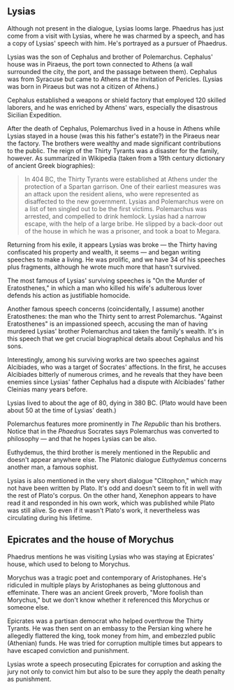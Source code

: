 ## Lysias

Although not present in the dialogue, Lysias looms large. Phaedrus has just come from a visit with Lysias, where he was charmed by a speech, and has a copy of Lysias' speech with him. He's portrayed as a pursuer of Phaedrus.

Lysias was the son of Cephalus and brother of Polemarchus. Cephalus' house was in Piraeus, the port town connected to Athens (a wall surrounded the city, the port, and the passage between them). Cephalus was from Syracuse but came to Athens at the invitation of Pericles. (Lysias was born in Piraeus but was not a citizen of Athens.) 

Cephalus established a weapons or shield factory that employed 120 skilled laborers, and he was enriched by Athens' wars, especially the disastrous Sicilian Expedition.

After the death of Cephalus, Polemarchus lived in a house in Athens while Lysias stayed in a house (was this his father's estate?) in the Piraeus near the factory. The brothers were wealthy and made significant contributions to the public. The reign of the Thirty Tyrants was a disaster for the family, however. As summarized in Wikipedia (taken from a 19th century dictionary of ancient Greek biographies):

> In 404 BC, the Thirty Tyrants were established at Athens under the protection of a Spartan garrison. One of their earliest measures was an attack upon the resident aliens, who were represented as disaffected to the new government. Lysias and Polemarchus were on a list of ten singled out to be the first victims. Polemarchus was arrested, and compelled to drink hemlock. Lysias had a narrow escape, with the help of a large bribe. He slipped by a back-door out of the house in which he was a prisoner, and took a boat to Megara. 

Returning from his exile, it appears Lysias was broke — the Thirty having confiscated his property and wealth, it seems — and began writing speeches to make a living. He was prolific, and we have 34 of his speeches plus fragments, although he wrote much more that hasn't survived.

The most famous of Lysias' surviving speeches is "On the Murder of Eratosthenes," in which a man who killed his wife's adulterous lover defends his action as justifiable homocide. 

Another famous speech concerns (coincidentally, I assume) another Eratosthenes: the man who the Thirty sent to arrest Polemarchus. "Against Eratosthenes" is an impassioned speech, accusing the man of having murdered Lysias' brother Polemarchus and taken the family's wealth. It's in this speech that we get crucial biographical details about Cephalus and his sons.

Interestingly, among his surviving works are two speeches against Alcibiades, who was a target of Socrates' affections. In the first, he accuses Alcibiades bitterly of numerous crimes, and he reveals that they have been enemies since Lysias' father Cephalus had a dispute with Alcibiades' father Cleinias many years before.

Lysias lived to about the age of 80, dying in 380 BC. (Plato would have been about 50 at the time of Lysias' death.)

Polemarchus features more prominently in *The Republic* than his brothers. Notice that in the *Phaedrus* Socrates says Polemarchus was converted to philosophy — and that he hopes Lysias can be also. 

Euthydemus, the third brother is merely mentioned in the Republic and doesn't appear anywhere else. The Platonic dialogue *Euthydemus* concerns another man, a famous sophist.

Lysias is also mentioned in the very short dialogue "Clitophon," which may not have been written by Plato. It's odd and doesn't seem to fit in well with the rest of Plato's corpus. On the other hand, Xenephon appears to have read it and responded in his own work, which was published while Plato was still alive. So even if it wasn't Plato's work, it nevertheless was circulating during his lifetime.

## Epicrates and the house of Morychus

Phaedrus mentions he was visiting Lysias who was staying at Epicrates' house, which used to belong to Morychus.

Morychus was a tragic poet and contemporary of Aristophanes. He's ridiculed in multiple plays by Aristophanes as being gluttonous and effeminate. There was an ancient Greek proverb, "More foolish than Morychus," but we don't know whether it referenced this Morychus or someone else. 

Epicrates was a partisan democrat who helped overthrow the Thirty Tyrants. He was then sent on an embassy to the Persian king where he allegedly flattered the king, took money from him, and embezzled public (Athenian) funds. He was tried for corruption multiple times but appears to have escaped conviction and punishment.

Lysias wrote a speech prosecuting Epicrates for corruption and asking the jury not only to convict him but also to be sure they apply the death penalty as punishment.